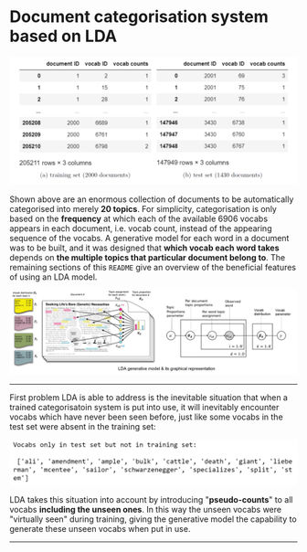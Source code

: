 # Document categorisation system based on LDA

<p align="center">
  <img width=700 src="demo_images/raw_data.png" >
</p>

Shown above are an enormous collection of documents to be automatically categorised into merely **20 topics**. For simplicity, categorisation is only based on the **frequency** at which each of the available 6906 vocabs appears in each document, i.e. vocab count, instead of the appearing sequence of the vocabs. A generative model for each word in a document was to be built, and it was designed that __which vocab each word takes__ depends on **the multiple topics that particular document belong to**. The remaining sections of this `README` give an overview of the beneficial features of using an LDA model.

<p align="center">
  <img width=900 src="demo_images/LDA_model.png" >
</p>

---

First problem LDA is able to address is the inevitable situation that when a trained categorisatoin system is put into use, it will inevitably encounter vocabs which have never been seen before, just like some vocabs in the test set were absent in the training set:

<p align="center">
  <img width=600 src="demo_images/unique_vocabs_in_test.png" >
</p>

LDA takes this situation into account by introducing "**pseudo-counts**" to all vocabs **including the unseen ones**. In this way the unseen vocabs were "virtually seen" during training, giving the generative model the capability to generate these unseen vocabs when put in use.

---

